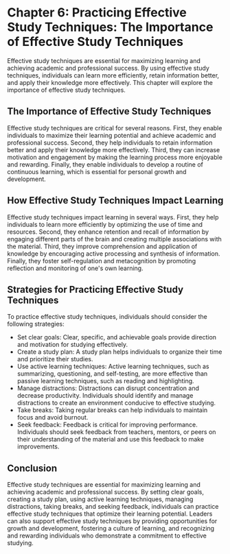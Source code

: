 Chapter 6: Practicing Effective Study Techniques: The Importance of Effective Study Techniques
==============================================================================================

Effective study techniques are essential for maximizing learning and achieving academic and professional success. By using effective study techniques, individuals can learn more efficiently, retain information better, and apply their knowledge more effectively. This chapter will explore the importance of effective study techniques.

The Importance of Effective Study Techniques
--------------------------------------------

Effective study techniques are critical for several reasons. First, they enable individuals to maximize their learning potential and achieve academic and professional success. Second, they help individuals to retain information better and apply their knowledge more effectively. Third, they can increase motivation and engagement by making the learning process more enjoyable and rewarding. Finally, they enable individuals to develop a routine of continuous learning, which is essential for personal growth and development.

How Effective Study Techniques Impact Learning
----------------------------------------------

Effective study techniques impact learning in several ways. First, they help individuals to learn more efficiently by optimizing the use of time and resources. Second, they enhance retention and recall of information by engaging different parts of the brain and creating multiple associations with the material. Third, they improve comprehension and application of knowledge by encouraging active processing and synthesis of information. Finally, they foster self-regulation and metacognition by promoting reflection and monitoring of one's own learning.

Strategies for Practicing Effective Study Techniques
----------------------------------------------------

To practice effective study techniques, individuals should consider the following strategies:

* Set clear goals: Clear, specific, and achievable goals provide direction and motivation for studying effectively.
* Create a study plan: A study plan helps individuals to organize their time and prioritize their studies.
* Use active learning techniques: Active learning techniques, such as summarizing, questioning, and self-testing, are more effective than passive learning techniques, such as reading and highlighting.
* Manage distractions: Distractions can disrupt concentration and decrease productivity. Individuals should identify and manage distractions to create an environment conducive to effective studying.
* Take breaks: Taking regular breaks can help individuals to maintain focus and avoid burnout.
* Seek feedback: Feedback is critical for improving performance. Individuals should seek feedback from teachers, mentors, or peers on their understanding of the material and use this feedback to make improvements.

Conclusion
----------

Effective study techniques are essential for maximizing learning and achieving academic and professional success. By setting clear goals, creating a study plan, using active learning techniques, managing distractions, taking breaks, and seeking feedback, individuals can practice effective study techniques that optimize their learning potential. Leaders can also support effective study techniques by providing opportunities for growth and development, fostering a culture of learning, and recognizing and rewarding individuals who demonstrate a commitment to effective studying.
